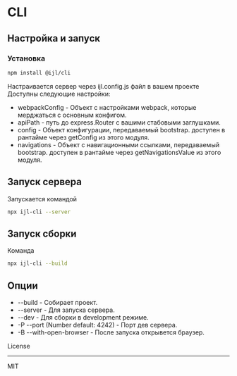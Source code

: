 # CLI

## Настройка и запуск

### Установка

```sh
npm install @ijl/cli
```

Настраивается сервер через ijl.config.js файл в вашем проекте
Доступны следующие настройки:

- webpackConfig - Объект с настройками webpack, которые мерджаться с основным конфигом.
- apiPath - путь до express.Router с вашими стабовыми заглушками.
- config - Объект конфигурации, передаваемый bootstrap. доступен в рантайме через getConfig из этого модуля.
- navigations - Объект с навигационными ссылками, передаваемый bootstrap. доступен в рантайме через getNavigationsValue из этого модуля.

## Запуск сервера

Запускается командой

```sh
npx ijl-cli --server
```

## Запуск сборки

Команда

```sh
npx ijl-cli --build
```

## Опции

- --build - Собирает проект.
- --server - Для запуска сервера.
- --dev - Для сборки в development режиме.
- -P --port (Number default: 4242) - Порт дев сервера.
- -B --with-open-browser - После запуска открывется браузер.

License

----

MIT
